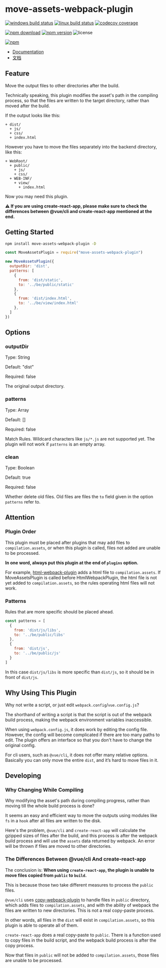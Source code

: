 # move-assets-webpack-plugin

[![windows build status](https://github.com/harrisoff/move-assets-webpack-plugin/workflows/windows%20build/badge.svg)](https://github.com/harrisoff/move-assets-webpack-plugin/actions?query=workflow%3A%22windows+build%22)
[![linux build status](https://github.com/harrisoff/move-assets-webpack-plugin/workflows/linux%20build/badge.svg)](https://github.com/harrisoff/move-assets-webpack-plugin/actions?query=workflow%3A%22linux+build%22)
[![codecov coverage](https://img.shields.io/codecov/c/github/harrisoff/move-assets-webpack-plugin/master.svg)](https://codecov.io/gh/harrisoff/move-assets-webpack-plugin/)

[![npm download](https://img.shields.io/npm/dt/move-assets-webpack-plugin.svg)](https://www.npmjs.com/package/move-assets-webpack-plugin)
[![npm version](https://badge.fury.io/js/move-assets-webpack-plugin.svg)](https://www.npmjs.com/package/move-assets-webpack-plugin)
![license](https://img.shields.io/npm/l/move-assets-webpack-plugin.svg?sanitize=true)

[![npm](https://nodei.co/npm/move-assets-webpack-plugin.png?compact=true)](https://www.npmjs.com/package/move-assets-webpack-plugin)

- [Documentation](https://github.com/harrisoff/move-assets-webpack-plugin/blob/master/README.md)
- [文档](https://github.com/harrisoff/move-assets-webpack-plugin/blob/master/README.zh-CN.md)

## Feature

Move the output files to other directories after the build.

Technically speaking, this plugin modifies the asset's path in the compiling process, so that the files are written to the target directory, rather than moved after the build.

If the output looks like this:

```
+ dist/
  + js/
  + css/
  + index.html
```

However you have to move the files separately into the backend directory, like this:

```
+ WebRoot/
  + public/
    + js/
    + css/
  + WEB-INF/
    + view/
      + index.html
```

Now you may need this plugin.

**⚠️ If you are using create-react-app, please make sure to check the differences between @vue/cli and create-react-app mentioned at the end.**

## Getting Started

```bash
npm install move-assets-webpack-plugin -D
```

```js
const MoveAssetsPlugin = require("move-assets-webpack-plugin")

new MoveAssetsPlugin({
  outputDir: 'dist',
  patterns: [
    {
      from: 'dist/static',
      to: '../be/public/static'
    },
    {
      from: 'dist/index.html',
      to: '../be/view/index.html'
    },
  ]
})
```

## Options

### outputDir

Type: String

Default: "dist"

Required: false

The original output directory.

### patterns

Type: Array

Default: []

Required: false

Match Rules. Wildcard characters like `js/*.js` are not supported yet. The plugin will not work if `patterns` is an empty array.

### clean

Type: Boolean

Default: true

Required: false

Whether delete old files. Old files are files the `to` field given in the option `patterns` refer to.

## Attention

### Plugin Order

This plugin must be placed after plugins that may add files to `compilation.assets`, or when this plugin is called, files not added are unable to be processed.

**In one word, always put this plugin at the end of `plugins` option.**

For example, [html-webpack-plugin](https://github.com/jantimon/html-webpack-plugin) adds a html file to `compilation.assets`. If MoveAssetsPlugin is called before HtmlWebpackPlugin, the html file is not yet added to `compilation.assets`, so the rules operating html files will not work.

### Patterns

Rules that are more specific should be placed ahead.

```js
const patterns = [
  {
    from: 'dist/js/libs',
    to: '../be/public/libs'
  },
  {
    from: 'dist/js',
    to: '../be/public/js'
  }
]
```

In this case `dist/js/libs` is more specific than `dist/js`, so it should be in front of `dist/js`.

## Why Using This Plugin

Why not write a script, or just edit `webpack.config`/`vue.config.js`?

The shorthand of writing a script is that the script is out of the webpack build process, making the webpack environment variables inaccessible.

When using `webpack.config.js`, it does work by editing the config file. However, the config will become complicated if there are too many paths to edit. The plugin offers an interface so that you don't have to change the original config.

For cli users, such as `@vue/cli`, it does not offer many relative options. Basically you can only move the entire `dist`, and it’s hard to move files in it.

## Developing

### Why Changing While Compiling

Why modifying the asset's path during compiling progress, rather than moving till the whole build process is done?

It seems an easy and efficient way to move the outputs using modules like `fs` in a `hook` after all files are written to the disk.

Here's the problem, `@vue/cli` and `create-react-app` will calculate the gzipped sizes of files after the build, and this process is after the webpack build process and will use the `assets` data returned by webpack. An error will be thrown if files are moved to other directories.

### The Differences Between @vue/cli And create-react-app

The conclusion is: **When using `create-react-app`, the plugin is unable to move files copied from `public` to `build`.**

This is because those two take different measures to process the `public` files.

`@vue/cli` uses [copy-webpack-plugin](https://github.com/webpack-contrib/copy-webpack-plugin) to handle files in `public` directory, which adds files to `compilation.assets`, and with the ability of webpack the files are written to new directories. This is not a real copy-paste process.

In other words, all files in the `dist` will exist in `compilation.assets`, so this plugin is able to operate all of them.

`create-react-app` does a real copy-paste to `public`. There is a function used to copy files in the build script, and the webpack build process is after the copy process.

Now that files in `public` will not be added to `compilation.assets`, those files are unable to be processed.
